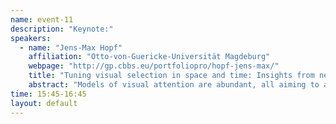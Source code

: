 ```yaml
---
name: event-11
description: "Keynote:"
speakers:
  - name: "Jens-Max Hopf"
    affiliation: "Otto-von-Guericke-Universität Magdeburg"
    webpage: "http://gp.cbbs.eu/portfoliopro/hopf-jens-max/"
    title: "Tuning visual selection in space and time: Insights from neuromagnetic brain recordings"
    abstract: "Models of visual attention are abundant, all aiming to account for the selection of relevant input from the overwhelming flood of incoming information at any moment. Only a few models, however, offer details about cortical implementation, e.g., how the cortical processing hierarchy constrains selection. Importantly, most models neglect the problem of spatio-temporal tractability, i.e., whether the proposed model can solve coding problems at a realistic spatio-temporal scale. I will review experimental work, spanning more than a decade, inspired by, and contributing to a model that offers such realistic implementation of attentional selection in visual cortex – the  Selective Tuning Model (STM) of John Tsotsos. From electromagnetic brain recordings in human observers, we will learn that central predictions of the STM are confirmed, which include the existence of a complex center-surround profile of the spatial focus of attention, and that selectivity is essentially a consequence of selection in a reverse hierarchical direction in visual cortex. More recent work will show that reverse-hierarchical selection as proposed by STM also accounts for feature-based attention in human visual cortex. The reviewed work overall emphasizes the importance of understanding attentional focussing from the perspective of architecture-bound constraints on hierarchical selection in visual cortex."
time: 15:45-16:45
layout: default
---
```

